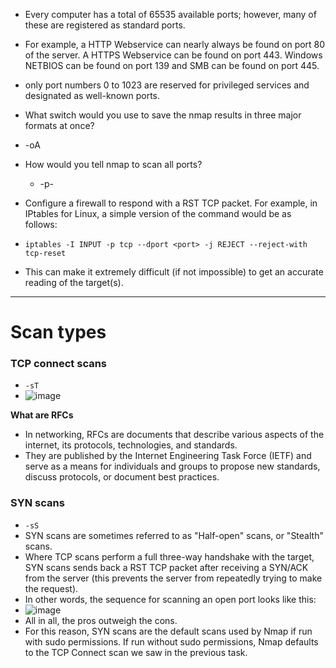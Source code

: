 * Every computer has a total of 65535 available ports; however, many of these are registered as standard ports.
* For example, a HTTP Webservice can nearly always be found on port 80 of the server. A HTTPS Webservice can be found on port 443. Windows NETBIOS can be found on port 139 and SMB can be found on port 445.
*  only port numbers 0 to 1023 are reserved for privileged services and designated as well-known ports.
*  What switch would you use to save the nmap results in three major formats at once?
  * -oA

* How would you tell nmap to scan all ports?
  * -p-
 
*  Configure a firewall to respond with a RST TCP packet. For example, in IPtables for Linux, a simple version of the command would be as follows:

* `iptables -I INPUT -p tcp --dport <port> -j REJECT --reject-with tcp-reset`

* This can make it extremely difficult (if not impossible) to get an accurate reading of the target(s).

***
# Scan types
### TCP connect scans
* `-sT`
* ![image](https://github.com/jaibirsingh/THM-Rooms/assets/20526556/f7b51549-af8a-4a7f-b1f1-c56f9476d894)

**What are RFCs** 
 * In networking, RFCs are documents that describe various aspects of the internet, its protocols, technologies, and standards.
 * They are published by the Internet Engineering Task Force (IETF) and serve as a means for individuals and groups to propose new standards, discuss protocols, or document best practices.

### SYN scans
* `-sS`
* SYN scans are sometimes referred to as "Half-open" scans, or "Stealth" scans.
* Where TCP scans perform a full three-way handshake with the target, SYN scans sends back a RST TCP packet after receiving a SYN/ACK from the server (this prevents the server from repeatedly trying to make the request).
* In other words, the sequence for scanning an open port looks like this:
* ![image](https://github.com/jaibirsingh/THM-Rooms/assets/20526556/c736b74f-facd-4646-9d95-72982ca4232a)
* All in all, the pros outweigh the cons.
* For this reason, SYN scans are the default scans used by Nmap if run with sudo permissions. If run without sudo permissions, Nmap defaults to the TCP Connect scan we saw in the previous task.


